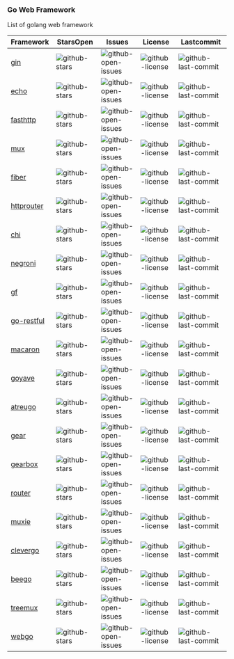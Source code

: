 
 ### Go Web Framework

 List of golang web framework

|Framework|StarsOpen|Issues|License|Lastcommit|
|---|---|---|---|---|
|[gin](https://github.com/gin-gonic/gin)|![github-stars](https://badgen.net/github/stars/gin-gonic/gin)|![github-open-issues](https://badgen.net/github/open-issues/gin-gonic/gin)|![github-license](https://badgen.net/github/license/gin-gonic/gin) |![github-last-commit](https://badgen.net/github/last-commit/gin-gonic/gin)|
|[echo](https://github.com/labstack/echo)|![github-stars](https://badgen.net/github/stars/labstack/echo)|![github-open-issues](https://badgen.net/github/open-issues/labstack/echo)|![github-license](https://badgen.net/github/license/labstack/echo) |![github-last-commit](https://badgen.net/github/last-commit/labstack/echo)|
|[fasthttp](https://github.com/valyala/fasthttp)|![github-stars](https://badgen.net/github/stars/valyala/fasthttp)|![github-open-issues](https://badgen.net/github/open-issues/valyala/fasthttp)|![github-license](https://badgen.net/github/license/valyala/fasthttp) |![github-last-commit](https://badgen.net/github/last-commit/valyala/fasthttp)|
|[mux](https://github.com/gorilla/mux)|![github-stars](https://badgen.net/github/stars/gorilla/mux)|![github-open-issues](https://badgen.net/github/open-issues/gorilla/mux)|![github-license](https://badgen.net/github/license/gorilla/mux) |![github-last-commit](https://badgen.net/github/last-commit/gorilla/mux)|
|[fiber](https://github.com/gofiber/fiber)|![github-stars](https://badgen.net/github/stars/gofiber/fiber)|![github-open-issues](https://badgen.net/github/open-issues/gofiber/fiber)|![github-license](https://badgen.net/github/license/gofiber/fiber) |![github-last-commit](https://badgen.net/github/last-commit/gofiber/fiber)|
|[httprouter](https://github.com/julienschmidt/httprouter)|![github-stars](https://badgen.net/github/stars/julienschmidt/httprouter)|![github-open-issues](https://badgen.net/github/open-issues/julienschmidt/httprouter)|![github-license](https://badgen.net/github/license/julienschmidt/httprouter) |![github-last-commit](https://badgen.net/github/last-commit/julienschmidt/httprouter)|
|[chi](https://github.com/go-chi/chi)|![github-stars](https://badgen.net/github/stars/go-chi/chi)|![github-open-issues](https://badgen.net/github/open-issues/go-chi/chi)|![github-license](https://badgen.net/github/license/go-chi/chi) |![github-last-commit](https://badgen.net/github/last-commit/go-chi/chi)|
|[negroni](https://github.com/urfave/negroni)|![github-stars](https://badgen.net/github/stars/urfave/negroni)|![github-open-issues](https://badgen.net/github/open-issues/urfave/negroni)|![github-license](https://badgen.net/github/license/urfave/negroni) |![github-last-commit](https://badgen.net/github/last-commit/urfave/negroni)|
|[gf](https://github.com/gogf/gf)|![github-stars](https://badgen.net/github/stars/gogf/gf)|![github-open-issues](https://badgen.net/github/open-issues/gogf/gf)|![github-license](https://badgen.net/github/license/gogf/gf) |![github-last-commit](https://badgen.net/github/last-commit/gogf/gf)|
|[go-restful](https://github.com/emicklei/go-restful)|![github-stars](https://badgen.net/github/stars/emicklei/go-restful)|![github-open-issues](https://badgen.net/github/open-issues/emicklei/go-restful)|![github-license](https://badgen.net/github/license/emicklei/go-restful) |![github-last-commit](https://badgen.net/github/last-commit/emicklei/go-restful)|
|[macaron](https://github.com/go-macaron/macaron)|![github-stars](https://badgen.net/github/stars/go-macaron/macaron)|![github-open-issues](https://badgen.net/github/open-issues/go-macaron/macaron)|![github-license](https://badgen.net/github/license/go-macaron/macaron) |![github-last-commit](https://badgen.net/github/last-commit/go-macaron/macaron)|
|[goyave](https://github.com/go-goyave/goyave)|![github-stars](https://badgen.net/github/stars/go-goyave/goyave)|![github-open-issues](https://badgen.net/github/open-issues/go-goyave/goyave)|![github-license](https://badgen.net/github/license/go-goyave/goyave) |![github-last-commit](https://badgen.net/github/last-commit/go-goyave/goyave)|
|[atreugo](https://github.com/savsgio/atreugo)|![github-stars](https://badgen.net/github/stars/savsgio/atreugo)|![github-open-issues](https://badgen.net/github/open-issues/savsgio/atreugo)|![github-license](https://badgen.net/github/license/savsgio/atreugo) |![github-last-commit](https://badgen.net/github/last-commit/savsgio/atreugo)|
|[gear](https://github.com/teambition/gear)|![github-stars](https://badgen.net/github/stars/teambition/gear)|![github-open-issues](https://badgen.net/github/open-issues/teambition/gear)|![github-license](https://badgen.net/github/license/teambition/gear) |![github-last-commit](https://badgen.net/github/last-commit/teambition/gear)|
|[gearbox](https://github.com/gogearbox/gearbox)|![github-stars](https://badgen.net/github/stars/gogearbox/gearbox)|![github-open-issues](https://badgen.net/github/open-issues/gogearbox/gearbox)|![github-license](https://badgen.net/github/license/gogearbox/gearbox) |![github-last-commit](https://badgen.net/github/last-commit/gogearbox/gearbox)|
|[router](https://github.com/fasthttp/router)|![github-stars](https://badgen.net/github/stars/fasthttp/router)|![github-open-issues](https://badgen.net/github/open-issues/fasthttp/router)|![github-license](https://badgen.net/github/license/fasthttp/router) |![github-last-commit](https://badgen.net/github/last-commit/fasthttp/router)|
|[muxie](https://github.com/kataras/muxie)|![github-stars](https://badgen.net/github/stars/kataras/muxie)|![github-open-issues](https://badgen.net/github/open-issues/kataras/muxie)|![github-license](https://badgen.net/github/license/kataras/muxie) |![github-last-commit](https://badgen.net/github/last-commit/kataras/muxie)|
|[clevergo](https://github.com/clevergo/clevergo)|![github-stars](https://badgen.net/github/stars/clevergo/clevergo)|![github-open-issues](https://badgen.net/github/open-issues/clevergo/clevergo)|![github-license](https://badgen.net/github/license/clevergo/clevergo) |![github-last-commit](https://badgen.net/github/last-commit/clevergo/clevergo)|
|[beego](https://github.com/astaxie/beego)|![github-stars](https://badgen.net/github/stars/astaxie/beego)|![github-open-issues](https://badgen.net/github/open-issues/astaxie/beego)|![github-license](https://badgen.net/github/license/astaxie/beego) |![github-last-commit](https://badgen.net/github/last-commit/astaxie/beego)|
|[treemux](https://github.com/vmihailenco/treemux)|![github-stars](https://badgen.net/github/stars/vmihailenco/treemux)|![github-open-issues](https://badgen.net/github/open-issues/vmihailenco/treemux)|![github-license](https://badgen.net/github/license/vmihailenco/treemux) |![github-last-commit](https://badgen.net/github/last-commit/vmihailenco/treemux)|
|[webgo](https://github.com/bnkamalesh/webgo)|![github-stars](https://badgen.net/github/stars/bnkamalesh/webgo)|![github-open-issues](https://badgen.net/github/open-issues/bnkamalesh/webgo)|![github-license](https://badgen.net/github/license/bnkamalesh/webgo) |![github-last-commit](https://badgen.net/github/last-commit/bnkamalesh/webgo)|
